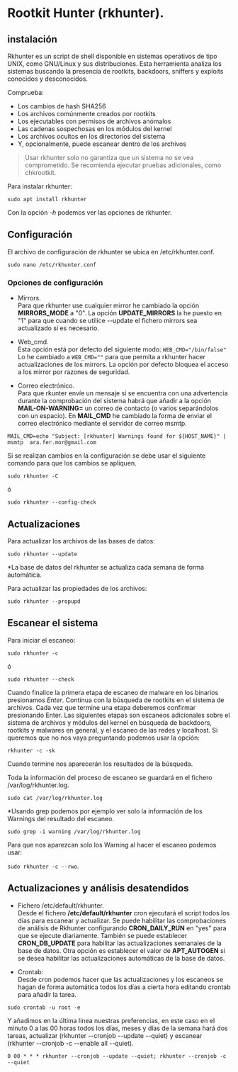 # Rootkit Hunter (rkhunter).

## instalación

Rkhunter es un script de shell disponible en sistemas operativos de tipo UNIX, como GNU/Linux y sus distribuciones. Esta herramienta analiza los sistemas buscando la presencia de rootkits, backdoors, sniffers y exploits conocidos y desconocidos.

Comprueba:

- Los cambios de hash SHA256
- Los archivos comúnmente creados por rootkits
- Los ejecutables con permisos de archivos anómalos
- Las cadenas sospechosas en los módulos del kernel
- Los archivos ocultos en los directorios del sistema
- Y, opcionalmente, puede escanear dentro de los archivos

> Usar rkhunter solo no garantiza que un sistema no se vea comprometido. Se recomienda ejecutar pruebas adicionales, como chkrootkit.

Para instalar rkhunter:

`sudo apt install rkhunter`

Con la opción *-h* podemos ver las opciones de rkhunter.




## Configuración

El archivo de configuración de rkhunter se ubica en /etc/rkhunter.conf.

`sudo nano /etc/rkhunter.conf`

### Opciones de configuración

- Mirrors.  
Para que rkhunter use cualquier mirror he cambiado la opción **MIRRORS_MODE** a "0".
La opción **UPDATE_MIRRORS** la he puesto en "1" para que cuando se utilice --update el fichero mirrors sea actualizado si es necesario.

- Web_cmd.  
Esta opción está por defecto del siguiente modo: `WEB_CMD="/bin/false"`
Lo he cambiado a `WEB_CMD=""` para que permita a rkhunter hacer actualizaciones de los mirrors. La opción por defecto bloquea el acceso a los mirror por razones de seguridad.

- Correo electrónico.  
Para que rkunter envíe un mensaje si se encuentra con una advertencia durante la comprobación del sistema habrá que añadir a la opción **MAIL-ON-WARNING=** un correo de contacto (o varios separándolos con un espacio).
En **MAIL_CMD** he cambiado la forma de enviar el correo electrónico mediante el servidor de correo msmtp.

`MAIL_CMD=echo "Subject: [rkhunter] Warnings found for ${HOST_NAME}" | msmtp  ara.fer.mor@gmail.com`


Si se realizan cambios en la configuración se debe usar el siguiente comando para que los cambios se apliquen.

`sudo rkhunter -C`

ó

`sudo rkhunter --config-check`




## Actualizaciones

Para actualizar los archivos de las bases de datos:

`sudo rkhunter --update`

*La base de datos del rkhunter se actualiza cada semana de forma automática.

Para actualizar las propiedades de los archivos:

`sudo rkhunter --propupd`




## Escanear el sistema

Para iniciar el escaneo:

`sudo rkhunter -c`

ó

`sudo rkhunter --check`

Cuando finalice la primera etapa de escaneo de malware en los binarios presionamos *Enter*. Continua con la búsqueda de rootkits en el sistema de archivos. Cada vez que termine una etapa deberemos confirmar presionando Enter. Las siguientes etapas son escaneos adicionales sobre el sistema de archivos y módulos del kernel en búsqueda de backdoors, rootkits y malwares en general, y el escaneo de las redes y localhost.
Si queremos que no nos vaya preguntando podemos usar la opción:

`rkhunter -c -sk`

Cuando termine nos aparecerán los resultados de la búsqueda.

Toda la información del proceso de escaneo se guardará en el fichero /var/log/rkhunter.log.

`sudo cat /var/log/rkhunter.log`

*Usando grep podemos por ejemplo ver solo la información de los Warnings del resultado del escaneo.

`sudo grep -i warning /var/log/rkhunter.log`

Para que nos aparezcan solo los Warning al hacer el escaneo podemos usar:

`sudo rkhunter -c --rwo`.



## Actualizaciones y análisis desatendidos

- Fichero /etc/default/rkhunter.  
Desde el fichero **/etc/default/rkhunter** cron ejecutará el script todos los días para escanear y actualizar.
Se puede habilitar las comprobaciones de análisis de Rkhunter configurando **CRON_DAILY_RUN** en "yes" para que se ejecute diariamente.
También se puede establecer **CRON_DB_UPDATE** para habilitar las actualizaciones semanales de la base de datos.
Otra opción es establecer el valor de **APT_AUTOGEN** si se desea habilitar las actualizaciones automáticas de la base de datos.

- Crontab:  
Desde cron podemos hacer que las actualizaciones y los escaneos se hagan de forma automática todos los días a cierta hora editando crontab para añadir la tarea.

`sudo crontab -u root -e`

Y añadimos en la última línea nuestras preferencias, en este caso en el minuto 0 a las 00 horas todos los días, meses y días de la semana hará dos tareas, actualizar (rkhunter --cronjob --update --quiet) y escanear (rkhunter --cronjob -c --enable all --quiet).

`0 00 * * * rkhunter --cronjob --update --quiet; rkhunter --cronjob -c --quiet`

